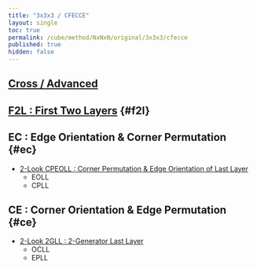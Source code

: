 ```yaml
---
title: "3x3x3 / CFECCE"
layout: single
toc: true
permalink: /cube/method/NxNxN/original/3x3x3/cfecce
published: true
hidden: false
---
```


<head>
  <base target="_blank">
</head>



## [Cross / Advanced](/cube/method/NxNxN/original/3x3x3/cross/advanced)



## [F2L : First Two Layers](/cube/method/NxNxN/original/3x3x3/f2l) {#f2l}



## EC : Edge Orientation & Corner Permutation {#ec}

- [2-Look CPEOLL : Corner Permutation & Edge Orientation of Last Layer](/cube/method/NxNxN/original/3x3x3/2_look_cpeoll)
  - EOLL
  - CPLL



## CE : Corner Orientation & Edge Permutation {#ce}

- [2-Look 2GLL : 2-Generator Last Layer](/cube/method/NxNxN/original/3x3x3/2_look_2gll)
  - OCLL
  - EPLL
